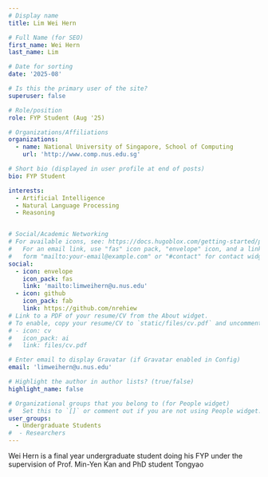 ```yaml
---
# Display name
title: Lim Wei Hern

# Full Name (for SEO)
first_name: Wei Hern
last_name: Lim

# Date for sorting
date: '2025-08'

# Is this the primary user of the site?
superuser: false

# Role/position
role: FYP Student (Aug '25)

# Organizations/Affiliations
organizations:
  - name: National University of Singapore, School of Computing
    url: 'http://www.comp.nus.edu.sg'

# Short bio (displayed in user profile at end of posts)
bio: FYP Student

interests:
  - Artificial Intelligence 
  - Natural Language Processing
  - Reasoning


# Social/Academic Networking
# For available icons, see: https://docs.hugoblox.com/getting-started/page-builder/#icons
#   For an email link, use "fas" icon pack, "envelope" icon, and a link in the
#   form "mailto:your-email@example.com" or "#contact" for contact widget.
social:
  - icon: envelope
    icon_pack: fas
    link: 'mailto:limweihern@u.nus.edu'
  - icon: github
    icon_pack: fab
    link: https://github.com/nrehiew
# Link to a PDF of your resume/CV from the About widget.
# To enable, copy your resume/CV to `static/files/cv.pdf` and uncomment the lines below.
# - icon: cv
#   icon_pack: ai
#   link: files/cv.pdf

# Enter email to display Gravatar (if Gravatar enabled in Config)
email: 'limweihern@u.nus.edu'

# Highlight the author in author lists? (true/false)
highlight_name: false

# Organizational groups that you belong to (for People widget)
#   Set this to `[]` or comment out if you are not using People widget.
user_groups:
  - Undergraduate Students
#  - Researchers
---
```


Wei Hern is a final year undergraduate student doing his FYP under the supervision of Prof. Min-Yen Kan and PhD student Tongyao
